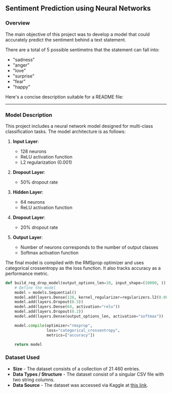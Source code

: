 ## Sentiment Prediction using Neural Networks

### Overview
The main objective of this project was to develop a model that could accurately predict the sentiment behind a text statement. 

There are a total of 5 possible sentimetns that the statement can fall into:
- "sadness"
- "anger"
- "love"
- "surprise"
- "fear"
- "happy"

Here's a concise description suitable for a README file:

---

### Model Description

This project includes a neural network model designed for multi-class classification tasks. The model architecture is as follows:

1. **Input Layer**: 
   - 128 neurons
   - ReLU activation function
   - L2 regularization (0.001)

2. **Dropout Layer**: 
   - 50% dropout rate

3. **Hidden Layer**: 
   - 64 neurons
   - ReLU activation function

4. **Dropout Layer**: 
   - 20% dropout rate

5. **Output Layer**: 
   - Number of neurons corresponds to the number of output classes
   - Softmax activation function

The final model is compiled with the RMSprop optimizer and uses categorical crossentropy as the loss function. It also tracks accuracy as a performance metric.

```python
def build_reg_drop_model(output_options_len=10, input_shape=(10000, )):
    # Define the model
    model = models.Sequential()
    model.add(layers.Dense(128, kernel_regularizer=regularizers.l2(0.001), activation="relu", input_shape=input_shape))
    model.add(layers.Dropout(0.5))
    model.add(layers.Dense(64, activation="relu"))
    model.add(layers.Dropout(0.2))
    model.add(layers.Dense(output_options_len, activation="softmax"))

    model.compile(optimizer="rmsprop",
                  loss="categorical_crossentropy",
                  metrics=["accuracy"])

    return model
```

### Dataset Used
- **Size** - The dataset consists of a collection of 21 460 entries.
- **Data Types / Structure** - The dataset consist of a singular CSV file with two string columns.
- **Data Source** - The dataset was accessed via Kaggle at [this link]([https://www.kaggle.com/datasets/saurabhshahane/ecommerce-text-classification](https://www.kaggle.com/datasets/ishantjuyal/emotions-in-text?resource=download)).
